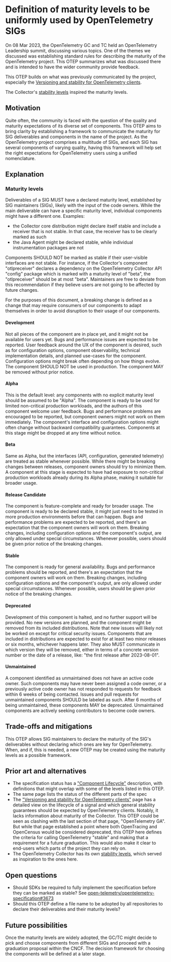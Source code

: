# Definition of maturity levels to be uniformly used by OpenTelemetry SIGs

On 08 Mar 2023, the OpenTelemetry GC and TC held an OpenTelemetry Leadership summit, discussing various topics. One of the themes we discussed was establishing standard rules for describing the maturity of the OpenTelemetry project. This OTEP summarizes what was discussed there and is intended to have the wider community provide feedback.

This OTEP builds on what was previously communicated by the project, especially the [Versioning and stability for OpenTelemetry clients](https://opentelemetry.io/docs/reference/specification/versioning-and-stability).

The Collector's [stability levels](https://github.com/open-telemetry/opentelemetry-collector#stability-levels) inspired the maturity levels.

## Motivation

Quite often, the community is faced with the question of the quality and maturity expectations of its diverse set of components. This OTEP aims to bring clarity by establishing a framework to communicate the maturity for SIG deliverables and components in the name of the project. As the OpenTelemetry project comprises a multitude of SIGs, and each SIG has several components of varying quality, having this framework will help set the right expectations for OpenTelemetry users using a unified nomenclature.

## Explanation

### Maturity levels

Deliverables of a SIG MUST have a declared maturity level, established by SIG maintainers (SIGs), likely with the input of the code owners. While the main deliverable can have a specific maturity level, individual components might have a different one. Examples:

* the Collector core distribution might declare itself stable and include a receiver that is not stable. In that case, the receiver has to be clearly marked as such
* the Java Agent might be declared stable, while individual instrumentation packages are not

Components SHOULD NOT be marked as stable if their user-visible interfaces are not stable. For instance, if the Collector's component "otlpreceiver" declares a dependency on the OpenTelemetry Collector API "config" package which is marked with a maturity level of "beta", the "otlpreceiver" should be at most "beta". Maintainers are free to deviate from this recommendation if they believe users are not going to be affected by future changes.

For the purposes of this document, a breaking change is defined as a change that may require consumers of our components to adapt themselves in order to avoid disruption to their usage of our components.

#### Development

Not all pieces of the component are in place yet, and it might not be available for users yet. Bugs and performance issues are expected to be reported. User feedback around the UX of the component is desired, such as for configuration options, component observability, technical implementation details, and planned use-cases for the component. Configuration options might break often depending on how things evolve. The component SHOULD NOT be used in production. The component MAY be removed without prior notice.

#### Alpha

This is the default level: any components with no explicit maturity level should be assumed to be "Alpha". The component is ready to be used for limited non-critical production workloads, and the authors of this component welcome user feedback. Bugs and performance problems are encouraged to be reported, but component owners might not work on them immediately. The component's interface and configuration options might often change without backward compatibility guarantees. Components at this stage might be dropped at any time without notice.

#### Beta

Same as Alpha, but the interfaces (API, configuration, generated telemetry) are treated as stable whenever possible. While there might be breaking changes between releases, component owners should try to minimize them. A component at this stage is expected to have had exposure to non-critical production workloads already during its Alpha phase, making it suitable for broader usage.

#### Release Candidate

The component is feature-complete and ready for broader usage. The component is ready to be declared stable, it might just need to be tested in more production environments before that can happen. Bugs and performance problems are expected to be reported, and there's an expectation that the component owners will work on them. Breaking changes, including configuration options and the component's output, are only allowed under special circumstances. Whenever possible, users should be given prior notice of the breaking changes.

#### Stable

The component is ready for general availability. Bugs and performance problems should be reported, and there's an expectation that the component owners will work on them. Breaking changes, including configuration options and the component's output, are only allowed under special circumstances. Whenever possible, users should be given prior notice of the breaking changes.

#### Deprecated

Development of this component is halted, and no further support will be provided. No new versions are planned, and the component might be removed from its included distributions. Note that new issues will likely not be worked on except for critical security issues. Components that are included in distributions are expected to exist for at least two minor releases or six months, whichever happens later. They also MUST communicate in which version they will be removed, either in terms of a concrete version number or the date of a release, like: "the first release after 2023-08-01".

#### Unmaintained

A component identified as unmaintained does not have an active code owner. Such components may have never been assigned a code owner, or a previously active code owner has not responded to requests for feedback within 6 weeks of being contacted. Issues and pull requests for unmaintained components SHOULD be labeled as such. After 6 months of being unmaintained, these components MAY be deprecated. Unmaintained components are actively seeking contributors to become code owners.

## Trade-offs and mitigations

This OTEP allows SIG maintainers to declare the maturity of the SIG's deliverables without declaring which ones are key for OpenTelemetry. When, and if, this is needed, a new OTEP may be created using the maturity levels as a possible framework.

## Prior art and alternatives

* The specification status has a ["Component Lifecycle"](https://opentelemetry.io/docs/specs/status/) description, with definitions that might overlap with some of the levels listed in this OTEP.
* The same page lists the status of the different parts of the spec
* The ["Versioning and stability for OpenTelemetry clients"](https://opentelemetry.io/docs/specs/otel/versioning-and-stability/#signal-lifecycle) page has a detailed view on the lifecycle of a signal and which general stability guarantees should be expected by OpenTelemetry clients. Notably, it lacks information about maturity of the Collector. This OTEP could be seen as clashing with the last section of that page, "OpenTelemetry GA". But while that page established a point where both OpenTracing and OpenCensus would be considered deprecated, this OTEP here defines the criteria for calling OpenTelemetry "stable" and making that a requirement for a future graduation. This would also make it clear to end-users which parts of the project they can rely on.
* The OpenTelemetry Collector has its own [stability levels](https://github.com/open-telemetry/opentelemetry-collector#stability-levels), which served as inspiration to the ones here.

## Open questions

* Should SDKs be required to fully implement the specification before they can be marked as stable? See [open-telemetry/opentelemetry-specification#3673](https://github.com/open-telemetry/opentelemetry-specification/issues/3673)
* Should this OTEP define a file name to be adopted by all repositories to declare their deliverables and their maturity levels?

## Future possibilities

Once the maturity levels are widely adopted, the GC/TC might decide to pick and choose components from different SIGs and proceed with a graduation proposal within the CNCF. The decision framework for choosing the components will be defined at a later stage.
